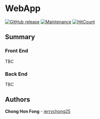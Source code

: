 # WebApp

[![GitHub release](https://img.shields.io/github/release/jerrychong25/WebApp.svg)](https://gitHub.com/jerrychong25/WebApp/releases/)
[![Maintenance](https://img.shields.io/badge/Maintained%3F-yes-green.svg)](https://github.com/jerrychong25/WebApp/graphs/commit-activity)
[![HitCount](http://hits.dwyl.com/jerrychong25/WebApp.svg)](http://hits.dwyl.com/jerrychong25/WebApp)

## Summary

### Front End
TBC

### Back End
TBC

## Authors

**Chong Hon Fong** - [jerrychong25](https://github.com/jerrychong25)
